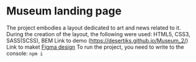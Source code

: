 # Museum landing page

The project embodies a layout dedicated to art and news related to it.
During the creation of the layout, the following were used: HTML5, CSS3, SASS(SCSS), BEM
Link to demo (https://desertiks.github.io/Museum_2/)
Link to maket [Figma design](https://www.figma.com/file/HL3XGt5ZatvJoYBhOaWY5x/museum-prototype?node-id=323%3A1957)
To run the project, you need to write to the console: `npm i`
